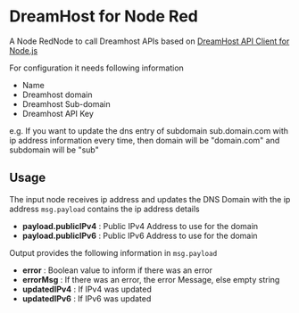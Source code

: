 # DreamHost for Node Red
A Node RedNode to call Dreamhost APIs based on [DreamHost API Client for Node.js](https://www.npmjs.com/package/dreamhost)

For configuration it needs following information
- Name
- Dreamhost domain
- Dreamhost Sub-domain
- Dreamhost API Key

e.g. If you want to update the dns entry of subdomain sub.domain.com with ip address information every time, then domain will be "domain.com" and subdomain will be "sub"

## Usage
The input node receives ip address and updates the DNS Domain with the ip address
`msg.payload` contains the ip address details
  - **payload.publicIPv4** : Public IPv4 Address to use for the domain
  - **payload.publicIPv6** : Public IPv6 Address to use for the domain

Output provides the following information in `msg.payload` 
  - **error** : Boolean value to inform if there was an error
  - **errorMsg** : If there was an error, the error Message, else empty string
  - **updatedIPv4** : If IPv4 was updated
  - **updatedIPv6** : If IPv6 was updated
